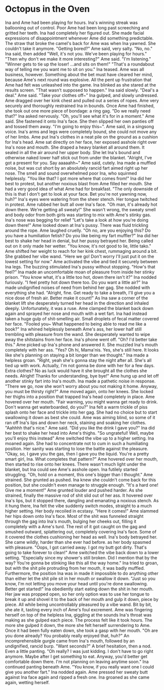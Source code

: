 # Octopus in the Oven
Ina and Ame had been playing for hours. Ina's winning streak was ballooning out of control. Poor Ame had been long past screeching and gritted her teeth. Ina had completely her figured out. She made facial expressions of disappointment whenever Ame did something predictable. The straw that broke the camel's back for Ame was when Ina yawned. She couldn't take it anymore.
"Getting bored?" Ame said, very salty.
"No, no."  Ina said, then added "Well, it's not you. We've been playing for hours."
"Then why don't we make it more interesting?" Ame said.
"I'm listening."
"Winner gets to tie up the loser! ...and sits on them!"
"That's a roundabout way of telling me you want me to sit on you." Ina teased.
Ame was all business, however. Something about the bet must have cleared her mind, because Ame's next round was explosive.  All the pent up frustration that Ame had felt was unleashed into the game. Ina blinked as she stared at the results screen.
"That wasn't supposed to happen." Ina said slowly.
"Deal's a deal." Ame said. "Take your clothes off~"
Ina gulped, and slowly undressed. Ame dragged over her kink chest and pulled out a series of ropes. Ame very securely and thoroughly restrained Ina in bounds. Once Ame had finished, she took out one more piece of bondage: a ring gag.
"Do we really need that?" Ina asked nervously.
"Oh, you'll see what it's for in a moment." Ame said. She fastened it onto Ina's face. She then slipped her own panties off and tossed them away.
"I'm going to enjoy this~". Ame said, in a singsong voice. 
Ina's arms and legs were completely bound, she could not move any of her limbs. Ame put Ina's clothes in a neat pile on the ground as a cushion for Ina's head. Ame sat directly on her face, her exposed asshole right over Ina's nose and mouth. She draped a heavy blanket all around them. It sealed in all the air around her upper body. She let Ina's bound and otherwise naked lower half stick out from under the blanket.
"Alright, I've got a present for you. Say aaaaahh~" Ame said, cutely.
Ina made a muffled noise, but was cut short by an absolutely rancid fart aimed right up her nose. The smell and sound overwhelmed poor Ina, who squirmed helplessly. 
"You like that? I got more where that comes from!"
Ina did her best to protest, but another noxious blast from Ame filled her mouth. She had a very good idea of what Ame had for breakfast.
"The only downside of this is that I don't get to look at your face. Bet you're not yawning now, huh?"
Ina's eyes were watering from the sheer stench. Her tongue twitched in protest. Ame rubbed her butt all over Ina's face.
"Oh man, it's already hot down there. We're getting all sweaty!"
She wasn't wrong, the sweaty smell and body odor from both girls was starting to mix with Ame's stinky gas. Ina's nose was begging for relief
"Let's take a look at how you're doing down there!"
Ame looked down at Ina's pussy. There was fluid trickling around the rope. Ame laughed cruelly.
"Oh no, are you enjoying this? Do you have a humiliation fetish? Do you like being my fart muffler?"
Ina did her best to shake her head in denial, but her pussy betrayed her. Being called out on it only made her wetter.
"You know, it's not good to lie, little tako." 
Ame shifted her weight to reach for her kink chest, rummaging around a bit. She grabbed her vibe wand.
"Here we go! Don't worry I'll just put it on the lowest setting for now."
Ame activated the vibe and tied it securely between Ina legs. The buzzing stimulated Ina's pussy without stopping.
"How's that feel?"
Ina made an uncomfortable moan of pleasure from inside her stinky prison.
"You know what, it's a little too hot, down there isn't it?"
Ina nodded furiously.
"I feel pretty hot down there too. Do you want a little air?"
Ina made undignified noises of need from behind her gag. She nodded with everything she had.
"Alright, fine. Get ready to take a breath, I'll give you a nice dose of fresh air. Better make it count!"
As Ina saw a corner of the blanket lift she desperately turned her head in the direction and inhaled deeply. 
Unfortunately, it was a ruse. Ame clamped the blanket back down again and sprayed her nose and mouth with a wet fart. Ina had instead taken a huge gulp of shit-smelling air. Small droplets of fecal matter covered her face.
"Fooled you~ What happened to being able to read me like a book?"
Ina whined helplessly beneath Ame's ass, her lower half still trembling with pleasure from the wand. She desperately wanted to wipe away the shitstains from her face.
Ina's phone went off.
"Oh? I'd better take this." Ame picked up Ina's phone and answered it. She muzzled Ina's mouth completely with her ass. "Yes? Oh hi, Mama'nis. Yes, she's still here. It looks like she's planning on staying a bit longer than we thought."
Ina made a helpless groan.
"Right, yeah she's gonna stay the night after all. She's all tied up with work. Actually, I'm not gonna be done with her for a few days. Extra clothes? No as luck would have it she brought all the clothes she needs. Alright! Thanks for understanding, bye bye!"
Ame hung up and let off another stinky fart into Ina's mouth. Ina made a pathetic noise in response.
"There we go, now she won't worry about you not making it home. Anyway, you must be thirsty right?"
Ame moved again, onto her knees. She locked her thighs into a position that trapped Ina's head completely in place. Ame hovered over her mouth.
"Fair warning, you might wanna get ready to drink. Don't wanna get waterboarded, do you?"
Ina felt a warm trickle of piss splash onto her face and trickle into her gag. She had no choice but to start swallowing it down as best she could. Ame was aiming blind, so some of it ran off Ina's lips and down her neck, staining and soaking her clothes.
"Aahhhh that's nice." Ame said. "Did you like the drink I gave you?"
Ina did her best to shake her head into Ame's thighs.
"So ungrateful! Well, maybe you'll enjoy this instead" Ame switched the vibe up to a higher setting. 
Ina moaned again. She had to concentrate not to cum in such a humiliating position. Her sanity was starting to lose the battle against the pleasure.
"Okay, so, I gave you the gas, then I gave you the liquid. You're a pretty smart girl, Ina. What completes that pattern?"
Ame hovered over her mouth, then started to rise onto her knees. There wasn't much light under the blanket, but Ina could see Ame's asshole open. Ina futilely started struggling. 
"Oh, hold on a moment, this one's bigger than I thought."
Ame strained. She grunted as pushed. Ina knew she couldn't come back for this position, but she couldn't even manage to struggle enough.
"It's a hard one! Give me a moment!"
Ame grunted louder and pushed harder. As she strained, finally the massive rod of shit slid out of her ass. It hovered over Ina's lips, but it stopped there, dangling and emanating a noxious stench.
As it hung there, Ina felt the vibe suddenly switch modes, straight to a much higher setting. Her body recoiled in ecstasy.
"Here it comes!"
Ame slammed her hips down onto Ina's face. Most of the shit was funneled straight through the gag into Ina's mouth, bulging her cheeks out, filling it completely with a Ame's turd. The rest of it got caught on the gag and smushed outward, splattering out, completely covering Ina's face. Some of it covered the clothes cushioning her head as well.
Ina's body betrayed her. She came wildly, harder than she ever had before. as her body spasmed with pleasure.
"Oops, I got carried away. I got my butt got dirty. That's going to take forever to clean!" Ame switched the vibe back down to a lower setting. "Especially since my shower's still broken. Did I mention that by the way? You're gonna be stinking like this all the way home."
Ina tried to groan, but with the shit pile protruding from her mouth, it was badly muffled. Furthermore, the position Ina was in made it impossible to do anything other than either let the shit pile sit in her mouth or swallow it down.
"Just so you know, I'm not letting you move your head until you're done swallowing. Better get started!"
Ina obediently start eating down the shit in her mouth. Her jaw was propped open, so her only option was to use her tongue to break it up and shovel it to the back of her mouth and gulp it down, piece by piece. All while being uncontrollably pleasured by a vibe wand. 
Bit by bit, she ate it, tasting every inch of Ame's foul excrement. Ame was fingering herself on top of the helpless Ina, giggling at the sounds Ina's throat was making as she gulped each piece. The process felt like it took hours. The more she gulped it down, the more she felt herself surrendering to Ame. Once it had been fully eaten down, she took a gasp with her mouth.
"Oh are you done already? You probably really enjoyed that, huh?"
An incomprehensible gurgle came from Ina's mouth, followed by an undignified, rancid burp.
"Want seconds?"
A brief hesitation, then a nod. Even a little panting.
"Oh really? I was just kidding. I don't have to go right anymore. Maybe after I get something to eat. Anyway, you'd better get comfortable down there. I'm not planning on leaving anytime soon."
Ina continued panting beneath Ame.
"You know, if you really want one I could give you another fart."
Ina nodded again. Ame pressed her sweaty butt against Ina face again and ripped a fresh one.
Ina groaned as she came again, wetting herself.